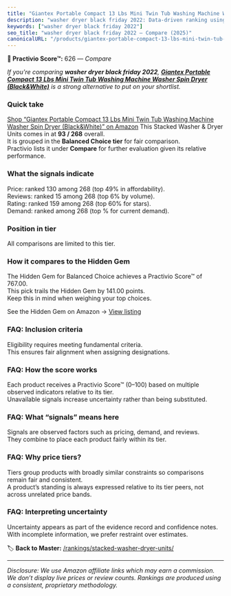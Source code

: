 ```yaml
---
title: "Giantex Portable Compact 13 Lbs Mini Twin Tub Washing Machine Washer Spin Dryer (Black&White)"
description: "washer dryer black friday 2022: Data-driven ranking using the Practivio Score™. Positioned by quality, value, demand, findability, momentum."
keywords: ["washer dryer black friday 2022"]
seo_title: "washer dryer black friday 2022 — Compare (2025)"
canonicalURL: "/products/giantex-portable-compact-13-lbs-mini-twin-tub-washing-machine-washer-spin-dryer-blackwhite-B074C62867/"
---
```


**🛒 Practivio Score™:** 626 — _Compare_


*If you're comparing **washer dryer black friday 2022**, **[Giantex Portable Compact 13 Lbs Mini Twin Tub Washing Machine Washer Spin Dryer (Black&White)](https://www.amazon.com/dp/B074C62867?tag=practivio-20)** is a strong alternative to put on your shortlist.*
### Quick take
[Shop “Giantex Portable Compact 13 Lbs Mini Twin Tub Washing Machine Washer Spin Dryer (Black&White)” on Amazon](https://www.amazon.com/dp/B074C62867?tag=practivio-20)
This Stacked Washer & Dryer Units comes in at **93 / 268** overall.  
It is grouped in the **Balanced Choice tier** for fair comparison.  
Practivio lists it under **Compare** for further evaluation given its relative performance.

### What the signals indicate
Price: ranked 130 among 268 (top 49% in affordability).  
Reviews: ranked 15 among 268 (top 6% by volume).  
Rating: ranked 159 among 268 (top 60% for stars).  
Demand: ranked  among 268 (top % for current demand).

### Position in tier
All comparisons are limited to this tier.

### How it compares to the Hidden Gem
The Hidden Gem for Balanced Choice achieves a Practivio Score™ of 767.00.  
This pick trails the Hidden Gem by 141.00 points.  
Keep this in mind when weighing your top choices.  

See the Hidden Gem on Amazon → [View listing](https://www.amazon.com/dp/B09YLKMHLH?tag=practivio-20)

### FAQ: Inclusion criteria
Eligibility requires meeting fundamental criteria.  
This ensures fair alignment when assigning designations.

### FAQ: How the score works
Each product receives a Practivio Score™ (0–100) based on multiple observed indicators relative to its tier.  
Unavailable signals increase uncertainty rather than being substituted.

### FAQ: What “signals” means here
Signals are observed factors such as pricing, demand, and reviews.  
They combine to place each product fairly within its tier.

### FAQ: Why price tiers?
Tiers group products with broadly similar constraints so comparisons remain fair and consistent.  
A product’s standing is always expressed relative to its tier peers, not across unrelated price bands.

### FAQ: Interpreting uncertainty
Uncertainty appears as part of the evidence record and confidence notes.  
With incomplete information, we prefer restraint over estimates.

<!-- Missing template for Compare/CompareWithinPriceClass -->


🏷️ **Back to Master:** [/rankings/stacked-washer-dryer-units/](/rankings/stacked-washer-dryer-units/)

---
_Disclosure: We use Amazon affiliate links which may earn a commission. We don’t display live prices or review counts. Rankings are produced using a consistent, proprietary methodology._
